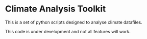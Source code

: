 # Climate Analysis Toolkit

This is a set of python scripts designed to analyse climate datafiles.

This code is under development and not all features will work.
